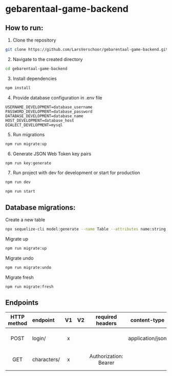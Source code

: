 # gebarentaal-game-backend

## How to run:

1. Clone the repository
```bash
git clone https://github.com/LarsVerschoor/gebarentaal-game-backend.git
```

2. Navigate to the created directory
```bash
cd gebarentaal-game-backend
```

3. Install dependencies
```bash
npm install
```

4. Provide database configuration in .env file
```text
USERNAME_DEVELOPMENT=database_username
PASSWORD_DEVELOPMENT=database_password
DATABASE_DEVELOPMENT=database_name
HOST_DEVELOPMENT=database_host
DIALECT_DEVELOPMENT=mysql
```

5. Run migrations
```bash
npm run migrate:up
```

6. Generate JSON Web Token key pairs
```bash
npm run key:generate
```

7. Run project with dev for development or start for production
```bash
npm run dev
```
```bash
npm run start
```

## Database migrations:
Create a new table
```bash
npx sequelize-cli model:generate --name Table --attributes name:string,age:smallint
```

Migrate up
```bash
npm run migrate:up
```

Migrate undo
```bash
npm run migrate:undo
```

Migrate fresh
```bash
npm run migrate:fresh
```

## Endpoints

| HTTP method | endpoint    | V1 | V2 |       required headers        |   content-type   |      accept      |        GET parameters        |        body        |           response            |
|:-----------:|:------------|:--:|:--:|:-----------------------------:|:----------------:|:----------------:|:----------------------------:|:------------------:|:-----------------------------:|
|    POST     | login/      | x  |    |                               | application/json | application/json |                              | name, token, email |             token             |
|     GET     | characters/ | x  |    | Authorization: Bearer <token> |                  | application/json | type=<numeric OR alphabetic> |                    | is_numeric, value, image_path | 
